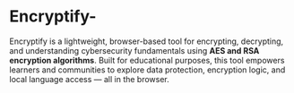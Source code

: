 # Encryptify-
Encryptify is a lightweight, browser-based tool for encrypting, decrypting, and understanding cybersecurity fundamentals using **AES and RSA encryption algorithms**.  Built for educational purposes, this tool empowers learners and communities to explore data protection, encryption logic, and local language access — all in the browser.

